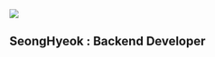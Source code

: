 <div>
    <a href="mailto:cinemay33@gmail.com" target="_blank"><img src="https://img.shields.io/badge/cinemay33@gmail.com-EA4335?style=flat&logo=Gmail&logoColor=white"/></a>
    
    
</div>

## SeongHyeok : Backend Developer




